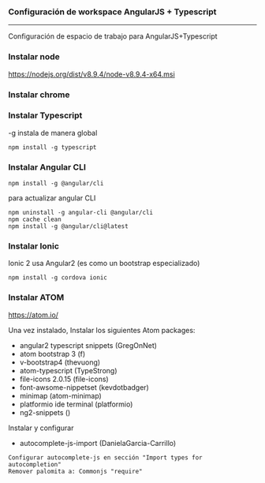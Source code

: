 ### Configuración de workspace AngularJS + Typescript
---

Configuración de espacio de trabajo para AngularJS+Typescript

### Instalar node

https://nodejs.org/dist/v8.9.4/node-v8.9.4-x64.msi

### Instalar chrome

### Instalar Typescript

-g instala de manera global 

```
npm install -g typescript
```
### Instalar Angular CLI
```
npm install -g @angular/cli
```
para actualizar angular CLI 
```
npm uninstall -g angular-cli @angular/cli
npm cache clean
npm install -g @angular/cli@latest
```

### Instalar Ionic
Ionic 2 usa Angular2 (es como un bootstrap especializado)
```
npm install -g cordova ionic
```

### Instalar ATOM
  https://atom.io/

Una vez instalado, Instalar los siguientes Atom packages:
* angular2 typescript snippets (GregOnNet)
* atom bootstrap 3 (f)
* v-bootstrap4 (thevuong)
* atom-typescript  (TypeStrong)
* file-icons 2.0.15 (file-icons)
* font-awsome-nippetset (kevdotbadger)
* minimap (atom-minimap)
* platformio ide terminal (platformio)
* ng2-snippets ()

Instalar y configurar 
* autocomplete-js-import (DanielaGarcia-Carrillo)
```
Configurar autocomplete-js en sección "Import types for autocompletion" 
Remover palomita a: Commonjs "require"
```


